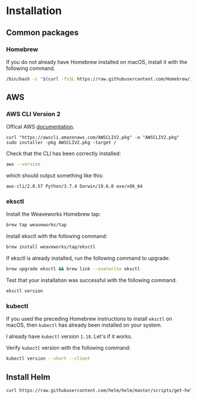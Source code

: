 # Installation

## Common packages

### Homebrew

If you do not already have Homebrew installed on macOS, install it with the following command.

```bash
/bin/bash -c "$(curl -fsSL https://raw.githubusercontent.com/Homebrew/install/master/install.sh)"
```

## AWS

### AWS CLI Version 2
Offical AWS [documentation](https://docs.aws.amazon.com/cli/latest/userguide/install-cliv2-mac.html#cliv2-mac-install-cmd).

```{{code-block}} bash
curl "https://awscli.amazonaws.com/AWSCLIV2.pkg" -o "AWSCLIV2.pkg"
sudo installer -pkg AWSCLIV2.pkg -target /
```

Check that the CLI has been correctly installed:
```bash
aws --version
```
which should output something like this:
```bash
aws-cli/2.0.57 Python/3.7.4 Darwin/19.6.0 exe/x86_64
```

### eksctl

Install the Weaveworks Homebrew tap:
```bash
brew tap weaveworks/tap
```

Install eksctl with the following command:
```bash
brew install weaveworks/tap/eksctl
```
If eksctl is already installed, run the following command to upgrade:
```bash
brew upgrade eksctl && brew link --overwrite eksctl
```

Test that your installation was successful with the following command.
```bash
eksctl version
```

### kubectl

If you used the preceding Homebrew instructions to install `eksctl` on macOS,
then `kubectl` has already been installed on your system.

I already have `kubectl` version `1.18`. Let's if it works.

Verify `kubectl` version with the following command:
```bash
kubectl version --short --client
```

## Install Helm

```bash
curl https://raw.githubusercontent.com/helm/helm/master/scripts/get-helm-3 | bash
```
